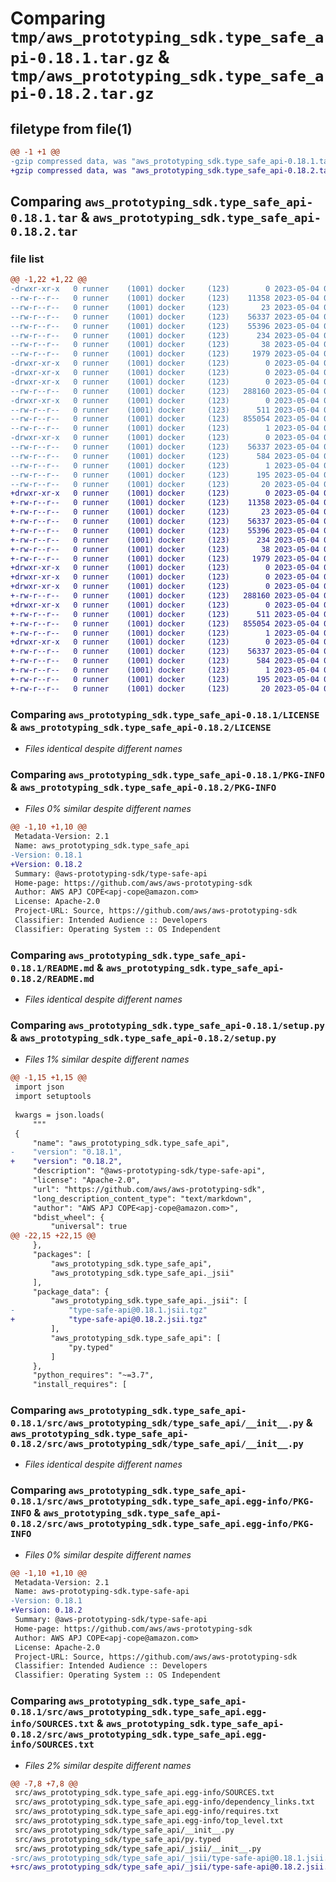 # Comparing `tmp/aws_prototyping_sdk.type_safe_api-0.18.1.tar.gz` & `tmp/aws_prototyping_sdk.type_safe_api-0.18.2.tar.gz`

## filetype from file(1)

```diff
@@ -1 +1 @@
-gzip compressed data, was "aws_prototyping_sdk.type_safe_api-0.18.1.tar", last modified: Thu May  4 05:10:54 2023, max compression
+gzip compressed data, was "aws_prototyping_sdk.type_safe_api-0.18.2.tar", last modified: Thu May  4 06:18:26 2023, max compression
```

## Comparing `aws_prototyping_sdk.type_safe_api-0.18.1.tar` & `aws_prototyping_sdk.type_safe_api-0.18.2.tar`

### file list

```diff
@@ -1,22 +1,22 @@
-drwxr-xr-x   0 runner    (1001) docker     (123)        0 2023-05-04 05:10:54.799454 aws_prototyping_sdk.type_safe_api-0.18.1/
--rw-r--r--   0 runner    (1001) docker     (123)    11358 2023-05-04 05:10:45.000000 aws_prototyping_sdk.type_safe_api-0.18.1/LICENSE
--rw-r--r--   0 runner    (1001) docker     (123)       23 2023-05-04 05:10:45.000000 aws_prototyping_sdk.type_safe_api-0.18.1/MANIFEST.in
--rw-r--r--   0 runner    (1001) docker     (123)    56337 2023-05-04 05:10:54.799454 aws_prototyping_sdk.type_safe_api-0.18.1/PKG-INFO
--rw-r--r--   0 runner    (1001) docker     (123)    55396 2023-05-04 05:10:45.000000 aws_prototyping_sdk.type_safe_api-0.18.1/README.md
--rw-r--r--   0 runner    (1001) docker     (123)      234 2023-05-04 05:10:45.000000 aws_prototyping_sdk.type_safe_api-0.18.1/pyproject.toml
--rw-r--r--   0 runner    (1001) docker     (123)       38 2023-05-04 05:10:54.799454 aws_prototyping_sdk.type_safe_api-0.18.1/setup.cfg
--rw-r--r--   0 runner    (1001) docker     (123)     1979 2023-05-04 05:10:45.000000 aws_prototyping_sdk.type_safe_api-0.18.1/setup.py
-drwxr-xr-x   0 runner    (1001) docker     (123)        0 2023-05-04 05:10:54.795454 aws_prototyping_sdk.type_safe_api-0.18.1/src/
-drwxr-xr-x   0 runner    (1001) docker     (123)        0 2023-05-04 05:10:54.795454 aws_prototyping_sdk.type_safe_api-0.18.1/src/aws_prototyping_sdk/
-drwxr-xr-x   0 runner    (1001) docker     (123)        0 2023-05-04 05:10:54.799454 aws_prototyping_sdk.type_safe_api-0.18.1/src/aws_prototyping_sdk/type_safe_api/
--rw-r--r--   0 runner    (1001) docker     (123)   288160 2023-05-04 05:10:45.000000 aws_prototyping_sdk.type_safe_api-0.18.1/src/aws_prototyping_sdk/type_safe_api/__init__.py
-drwxr-xr-x   0 runner    (1001) docker     (123)        0 2023-05-04 05:10:54.799454 aws_prototyping_sdk.type_safe_api-0.18.1/src/aws_prototyping_sdk/type_safe_api/_jsii/
--rw-r--r--   0 runner    (1001) docker     (123)      511 2023-05-04 05:10:45.000000 aws_prototyping_sdk.type_safe_api-0.18.1/src/aws_prototyping_sdk/type_safe_api/_jsii/__init__.py
--rw-r--r--   0 runner    (1001) docker     (123)   855054 2023-05-04 05:10:45.000000 aws_prototyping_sdk.type_safe_api-0.18.1/src/aws_prototyping_sdk/type_safe_api/_jsii/type-safe-api@0.18.1.jsii.tgz
--rw-r--r--   0 runner    (1001) docker     (123)        1 2023-05-04 05:10:45.000000 aws_prototyping_sdk.type_safe_api-0.18.1/src/aws_prototyping_sdk/type_safe_api/py.typed
-drwxr-xr-x   0 runner    (1001) docker     (123)        0 2023-05-04 05:10:54.795454 aws_prototyping_sdk.type_safe_api-0.18.1/src/aws_prototyping_sdk.type_safe_api.egg-info/
--rw-r--r--   0 runner    (1001) docker     (123)    56337 2023-05-04 05:10:54.000000 aws_prototyping_sdk.type_safe_api-0.18.1/src/aws_prototyping_sdk.type_safe_api.egg-info/PKG-INFO
--rw-r--r--   0 runner    (1001) docker     (123)      584 2023-05-04 05:10:54.000000 aws_prototyping_sdk.type_safe_api-0.18.1/src/aws_prototyping_sdk.type_safe_api.egg-info/SOURCES.txt
--rw-r--r--   0 runner    (1001) docker     (123)        1 2023-05-04 05:10:54.000000 aws_prototyping_sdk.type_safe_api-0.18.1/src/aws_prototyping_sdk.type_safe_api.egg-info/dependency_links.txt
--rw-r--r--   0 runner    (1001) docker     (123)      195 2023-05-04 05:10:54.000000 aws_prototyping_sdk.type_safe_api-0.18.1/src/aws_prototyping_sdk.type_safe_api.egg-info/requires.txt
--rw-r--r--   0 runner    (1001) docker     (123)       20 2023-05-04 05:10:54.000000 aws_prototyping_sdk.type_safe_api-0.18.1/src/aws_prototyping_sdk.type_safe_api.egg-info/top_level.txt
+drwxr-xr-x   0 runner    (1001) docker     (123)        0 2023-05-04 06:18:26.326030 aws_prototyping_sdk.type_safe_api-0.18.2/
+-rw-r--r--   0 runner    (1001) docker     (123)    11358 2023-05-04 06:18:17.000000 aws_prototyping_sdk.type_safe_api-0.18.2/LICENSE
+-rw-r--r--   0 runner    (1001) docker     (123)       23 2023-05-04 06:18:17.000000 aws_prototyping_sdk.type_safe_api-0.18.2/MANIFEST.in
+-rw-r--r--   0 runner    (1001) docker     (123)    56337 2023-05-04 06:18:26.326030 aws_prototyping_sdk.type_safe_api-0.18.2/PKG-INFO
+-rw-r--r--   0 runner    (1001) docker     (123)    55396 2023-05-04 06:18:17.000000 aws_prototyping_sdk.type_safe_api-0.18.2/README.md
+-rw-r--r--   0 runner    (1001) docker     (123)      234 2023-05-04 06:18:17.000000 aws_prototyping_sdk.type_safe_api-0.18.2/pyproject.toml
+-rw-r--r--   0 runner    (1001) docker     (123)       38 2023-05-04 06:18:26.326030 aws_prototyping_sdk.type_safe_api-0.18.2/setup.cfg
+-rw-r--r--   0 runner    (1001) docker     (123)     1979 2023-05-04 06:18:17.000000 aws_prototyping_sdk.type_safe_api-0.18.2/setup.py
+drwxr-xr-x   0 runner    (1001) docker     (123)        0 2023-05-04 06:18:26.322030 aws_prototyping_sdk.type_safe_api-0.18.2/src/
+drwxr-xr-x   0 runner    (1001) docker     (123)        0 2023-05-04 06:18:26.322030 aws_prototyping_sdk.type_safe_api-0.18.2/src/aws_prototyping_sdk/
+drwxr-xr-x   0 runner    (1001) docker     (123)        0 2023-05-04 06:18:26.322030 aws_prototyping_sdk.type_safe_api-0.18.2/src/aws_prototyping_sdk/type_safe_api/
+-rw-r--r--   0 runner    (1001) docker     (123)   288160 2023-05-04 06:18:17.000000 aws_prototyping_sdk.type_safe_api-0.18.2/src/aws_prototyping_sdk/type_safe_api/__init__.py
+drwxr-xr-x   0 runner    (1001) docker     (123)        0 2023-05-04 06:18:26.322030 aws_prototyping_sdk.type_safe_api-0.18.2/src/aws_prototyping_sdk/type_safe_api/_jsii/
+-rw-r--r--   0 runner    (1001) docker     (123)      511 2023-05-04 06:18:17.000000 aws_prototyping_sdk.type_safe_api-0.18.2/src/aws_prototyping_sdk/type_safe_api/_jsii/__init__.py
+-rw-r--r--   0 runner    (1001) docker     (123)   855054 2023-05-04 06:18:17.000000 aws_prototyping_sdk.type_safe_api-0.18.2/src/aws_prototyping_sdk/type_safe_api/_jsii/type-safe-api@0.18.2.jsii.tgz
+-rw-r--r--   0 runner    (1001) docker     (123)        1 2023-05-04 06:18:17.000000 aws_prototyping_sdk.type_safe_api-0.18.2/src/aws_prototyping_sdk/type_safe_api/py.typed
+drwxr-xr-x   0 runner    (1001) docker     (123)        0 2023-05-04 06:18:26.322030 aws_prototyping_sdk.type_safe_api-0.18.2/src/aws_prototyping_sdk.type_safe_api.egg-info/
+-rw-r--r--   0 runner    (1001) docker     (123)    56337 2023-05-04 06:18:26.000000 aws_prototyping_sdk.type_safe_api-0.18.2/src/aws_prototyping_sdk.type_safe_api.egg-info/PKG-INFO
+-rw-r--r--   0 runner    (1001) docker     (123)      584 2023-05-04 06:18:26.000000 aws_prototyping_sdk.type_safe_api-0.18.2/src/aws_prototyping_sdk.type_safe_api.egg-info/SOURCES.txt
+-rw-r--r--   0 runner    (1001) docker     (123)        1 2023-05-04 06:18:26.000000 aws_prototyping_sdk.type_safe_api-0.18.2/src/aws_prototyping_sdk.type_safe_api.egg-info/dependency_links.txt
+-rw-r--r--   0 runner    (1001) docker     (123)      195 2023-05-04 06:18:26.000000 aws_prototyping_sdk.type_safe_api-0.18.2/src/aws_prototyping_sdk.type_safe_api.egg-info/requires.txt
+-rw-r--r--   0 runner    (1001) docker     (123)       20 2023-05-04 06:18:26.000000 aws_prototyping_sdk.type_safe_api-0.18.2/src/aws_prototyping_sdk.type_safe_api.egg-info/top_level.txt
```

### Comparing `aws_prototyping_sdk.type_safe_api-0.18.1/LICENSE` & `aws_prototyping_sdk.type_safe_api-0.18.2/LICENSE`

 * *Files identical despite different names*

### Comparing `aws_prototyping_sdk.type_safe_api-0.18.1/PKG-INFO` & `aws_prototyping_sdk.type_safe_api-0.18.2/PKG-INFO`

 * *Files 0% similar despite different names*

```diff
@@ -1,10 +1,10 @@
 Metadata-Version: 2.1
 Name: aws_prototyping_sdk.type_safe_api
-Version: 0.18.1
+Version: 0.18.2
 Summary: @aws-prototyping-sdk/type-safe-api
 Home-page: https://github.com/aws/aws-prototyping-sdk
 Author: AWS APJ COPE<apj-cope@amazon.com>
 License: Apache-2.0
 Project-URL: Source, https://github.com/aws/aws-prototyping-sdk
 Classifier: Intended Audience :: Developers
 Classifier: Operating System :: OS Independent
```

### Comparing `aws_prototyping_sdk.type_safe_api-0.18.1/README.md` & `aws_prototyping_sdk.type_safe_api-0.18.2/README.md`

 * *Files identical despite different names*

### Comparing `aws_prototyping_sdk.type_safe_api-0.18.1/setup.py` & `aws_prototyping_sdk.type_safe_api-0.18.2/setup.py`

 * *Files 1% similar despite different names*

```diff
@@ -1,15 +1,15 @@
 import json
 import setuptools
 
 kwargs = json.loads(
     """
 {
     "name": "aws_prototyping_sdk.type_safe_api",
-    "version": "0.18.1",
+    "version": "0.18.2",
     "description": "@aws-prototyping-sdk/type-safe-api",
     "license": "Apache-2.0",
     "url": "https://github.com/aws/aws-prototyping-sdk",
     "long_description_content_type": "text/markdown",
     "author": "AWS APJ COPE<apj-cope@amazon.com>",
     "bdist_wheel": {
         "universal": true
@@ -22,15 +22,15 @@
     },
     "packages": [
         "aws_prototyping_sdk.type_safe_api",
         "aws_prototyping_sdk.type_safe_api._jsii"
     ],
     "package_data": {
         "aws_prototyping_sdk.type_safe_api._jsii": [
-            "type-safe-api@0.18.1.jsii.tgz"
+            "type-safe-api@0.18.2.jsii.tgz"
         ],
         "aws_prototyping_sdk.type_safe_api": [
             "py.typed"
         ]
     },
     "python_requires": "~=3.7",
     "install_requires": [
```

### Comparing `aws_prototyping_sdk.type_safe_api-0.18.1/src/aws_prototyping_sdk/type_safe_api/__init__.py` & `aws_prototyping_sdk.type_safe_api-0.18.2/src/aws_prototyping_sdk/type_safe_api/__init__.py`

 * *Files identical despite different names*

### Comparing `aws_prototyping_sdk.type_safe_api-0.18.1/src/aws_prototyping_sdk.type_safe_api.egg-info/PKG-INFO` & `aws_prototyping_sdk.type_safe_api-0.18.2/src/aws_prototyping_sdk.type_safe_api.egg-info/PKG-INFO`

 * *Files 0% similar despite different names*

```diff
@@ -1,10 +1,10 @@
 Metadata-Version: 2.1
 Name: aws-prototyping-sdk.type-safe-api
-Version: 0.18.1
+Version: 0.18.2
 Summary: @aws-prototyping-sdk/type-safe-api
 Home-page: https://github.com/aws/aws-prototyping-sdk
 Author: AWS APJ COPE<apj-cope@amazon.com>
 License: Apache-2.0
 Project-URL: Source, https://github.com/aws/aws-prototyping-sdk
 Classifier: Intended Audience :: Developers
 Classifier: Operating System :: OS Independent
```

### Comparing `aws_prototyping_sdk.type_safe_api-0.18.1/src/aws_prototyping_sdk.type_safe_api.egg-info/SOURCES.txt` & `aws_prototyping_sdk.type_safe_api-0.18.2/src/aws_prototyping_sdk.type_safe_api.egg-info/SOURCES.txt`

 * *Files 2% similar despite different names*

```diff
@@ -7,8 +7,8 @@
 src/aws_prototyping_sdk.type_safe_api.egg-info/SOURCES.txt
 src/aws_prototyping_sdk.type_safe_api.egg-info/dependency_links.txt
 src/aws_prototyping_sdk.type_safe_api.egg-info/requires.txt
 src/aws_prototyping_sdk.type_safe_api.egg-info/top_level.txt
 src/aws_prototyping_sdk/type_safe_api/__init__.py
 src/aws_prototyping_sdk/type_safe_api/py.typed
 src/aws_prototyping_sdk/type_safe_api/_jsii/__init__.py
-src/aws_prototyping_sdk/type_safe_api/_jsii/type-safe-api@0.18.1.jsii.tgz
+src/aws_prototyping_sdk/type_safe_api/_jsii/type-safe-api@0.18.2.jsii.tgz
```

